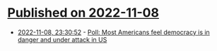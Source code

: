 # [Published on 2022-11-08](index.md)

* [2022-11-08, 23:30:52](https://news.ycombinator.com/item?id=33525692) - [Poll: Most Americans feel democracy is in danger and under attack in US](https://www.cnn.com/2021/09/15/politics/cnn-poll-most-americans-democracy-under-attack/index.html)
